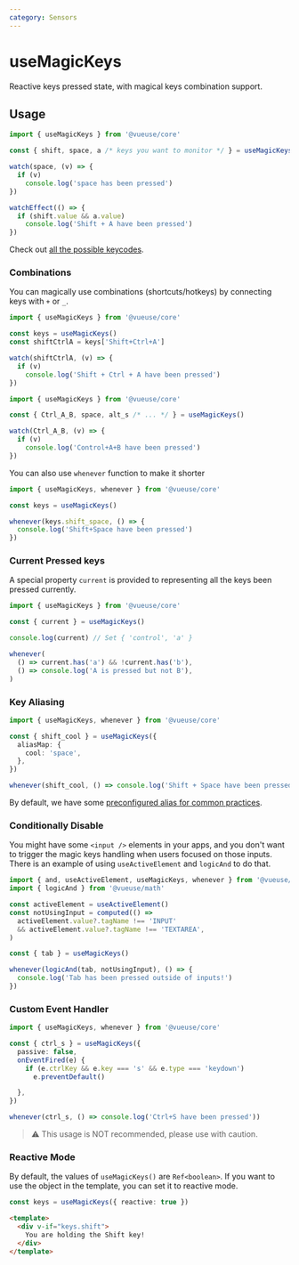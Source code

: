 ```yaml
---
category: Sensors
---
```


# useMagicKeys

Reactive keys pressed state, with magical keys combination support.

<RequiresProxy />

## Usage

```js
import { useMagicKeys } from '@vueuse/core'

const { shift, space, a /* keys you want to monitor */ } = useMagicKeys()

watch(space, (v) => {
  if (v)
    console.log('space has been pressed')
})

watchEffect(() => {
  if (shift.value && a.value)
    console.log('Shift + A have been pressed')
})
```

Check out [all the possible keycodes](https://developer.mozilla.org/en-US/docs/Web/API/KeyboardEvent/code/code_values).

### Combinations

You can magically use combinations (shortcuts/hotkeys) by connecting keys with `+` or `_`.

```ts
import { useMagicKeys } from '@vueuse/core'

const keys = useMagicKeys()
const shiftCtrlA = keys['Shift+Ctrl+A']

watch(shiftCtrlA, (v) => {
  if (v)
    console.log('Shift + Ctrl + A have been pressed')
})
```

```ts
import { useMagicKeys } from '@vueuse/core'

const { Ctrl_A_B, space, alt_s /* ... */ } = useMagicKeys()

watch(Ctrl_A_B, (v) => {
  if (v)
    console.log('Control+A+B have been pressed')
})
```

You can also use `whenever` function to make it shorter

```ts
import { useMagicKeys, whenever } from '@vueuse/core'

const keys = useMagicKeys()

whenever(keys.shift_space, () => {
  console.log('Shift+Space have been pressed')
})
```

### Current Pressed keys

A special property `current` is provided to representing all the keys been pressed currently.

```ts
import { useMagicKeys } from '@vueuse/core'

const { current } = useMagicKeys()

console.log(current) // Set { 'control', 'a' }

whenever(
  () => current.has('a') && !current.has('b'),
  () => console.log('A is pressed but not B'),
)
```

### Key Aliasing

```ts
import { useMagicKeys, whenever } from '@vueuse/core'

const { shift_cool } = useMagicKeys({
  aliasMap: {
    cool: 'space',
  },
})

whenever(shift_cool, () => console.log('Shift + Space have been pressed'))
```

By default, we have some [preconfigured alias for common practices](https://github.com/vueuse/vueuse/blob/main/packages/core/useMagicKeys/aliasMap.ts).

### Conditionally Disable

You might have some `<input />` elements in your apps, and you don't want to trigger the magic keys handling when users focused on those inputs. There is an example of using `useActiveElement` and `logicAnd` to do that.

```ts
import { and, useActiveElement, useMagicKeys, whenever } from '@vueuse/core'
import { logicAnd } from '@vueuse/math'

const activeElement = useActiveElement()
const notUsingInput = computed(() =>
  activeElement.value?.tagName !== 'INPUT'
  && activeElement.value?.tagName !== 'TEXTAREA',
)

const { tab } = useMagicKeys()

whenever(logicAnd(tab, notUsingInput), () => {
  console.log('Tab has been pressed outside of inputs!')
})
```

### Custom Event Handler

```ts
import { useMagicKeys, whenever } from '@vueuse/core'

const { ctrl_s } = useMagicKeys({
  passive: false,
  onEventFired(e) {
    if (e.ctrlKey && e.key === 's' && e.type === 'keydown')
      e.preventDefault()

  },
})

whenever(ctrl_s, () => console.log('Ctrl+S have been pressed'))
```

> ⚠️ This usage is NOT recommended, please use with caution.

### Reactive Mode

By default, the values of `useMagicKeys()` are `Ref<boolean>`. If you want to use the object in the template, you can set it to reactive mode.

```ts
const keys = useMagicKeys({ reactive: true })
```

```html
<template>
  <div v-if="keys.shift">
    You are holding the Shift key!
  </div>
</template>
```

